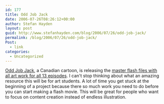 ```yaml
---
id: 177
title: Odd Job Jack
date: 2006-07-26T08:26:12+00:00
author: Stefan Hayden
layout: post
guid: http://www.stefanhayden.com/blog/2006/07/26/odd-job-jack/
permalink: /blog/2006/07/26/odd-job-jack/
Post:
  - link
categories:
  - Uncategorized
---
```

<p><a href="http://www.oddjobjack.com/">Odd Job Jack</a>, a Canadian cartoon, is releasing the <a href="http://www.oddjobjack.com/freejack.php">master flash files with all art work for all 13 episodes</a>. I can't stop thinking about what an amazing resource this will be for art students. A lot of time you get stuck at the beginning of a project because there so much work you need to do before you can start making a flash movie. This will be great for people who want to focus on content creation instead of endless illustration.
</p>
